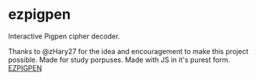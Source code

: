 # ezpigpen
 Interactive Pigpen cipher decoder.

Thanks to @zHary27 for the idea and encouragement to make this project possible.
Made for study porpuses.
Made with JS in it's purest form.
<a href="https://michaelcalb.github.io/ezpigpen/
">EZPIGPEN</a>
